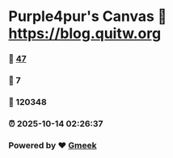 # Purple4pur's Canvas :link: https://blog.quitw.org 
### :page_facing_up: [47](https://blog.quitw.org/tag.html) 
### :speech_balloon: 7 
### :hibiscus: 120348 
### :alarm_clock: 2025-10-14 02:26:37 
### Powered by :heart: [Gmeek](https://github.com/Meekdai/Gmeek)
